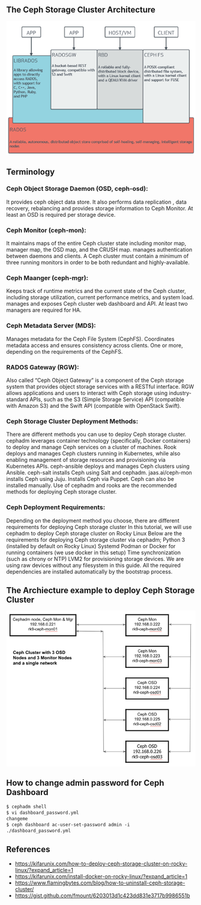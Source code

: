 ## The Ceph Storage Cluster Architecture
![alt text](https://github.com/rokmc756/Ceph/blob/main/roles/ceph/files/ceph_architecture.webp)

## Terminology
### Ceph Object Storage Daemon (OSD, ceph-osd):
It provides ceph object data store. It also performs data replication , data recovery, rebalancing and provides storage information to Ceph Monitor. At least an OSD is required per storage device.

### Ceph Monitor (ceph-mon):
It maintains maps of the entire Ceph cluster state including monitor map, manager map, the OSD map, and the CRUSH map. manages authentication between daemons and clients. A Ceph cluster must contain a minimum of three running monitors in order to be both redundant and highly-available.

### Ceph Maanger (ceph-mgr):
Keeps track of runtime metrics and the current state of the Ceph cluster, including storage utilization, current performance metrics, and system load. manages and exposes Ceph cluster web dashboard and API. At least two managers are required for HA.

### Ceph Metadata Server (MDS):
Manages metadata for the Ceph File System (CephFS). Coordinates metadata access and ensures consistency across clients. One or more, depending on the requirements of the CephFS.

### RADOS Gateway (RGW):
Also called “Ceph Object Gateway” is a component of the Ceph storage system that provides object storage services with a RESTful interface. RGW allows applications and users to interact with Ceph storage using industry-standard APIs, such as the S3 (Simple Storage Service) API (compatible with Amazon S3) and the Swift API (compatible with OpenStack Swift).

### Ceph Storage Cluster Deployment Methods:
There are different methods you can use to deploy Ceph storage cluster. cephadm leverages container technology (specifically, Docker containers) to deploy and manage Ceph services on a cluster of machines. Rook deploys and manages Ceph clusters running in Kubernetes, while also enabling management of storage resources and provisioning via Kubernetes APIs. ceph-ansible deploys and manages Ceph clusters using Ansible. ceph-salt installs Ceph using Salt and cephadm. jaas.ai/ceph-mon installs Ceph using Juju. Installs Ceph via Puppet.
Ceph can also be installed manually.
Use of cephadm and rooks are the recommended methods for deploying Ceph storage cluster.

### Ceph Deployment Requirements:
Depending on the deployment method you choose, there are different requirements for deploying Ceph storage cluster In this tutorial, we will use cephadm to deploy Ceph storage cluster on Rocky Linux Below are the requirements for deploying Ceph storage cluster via cephadm; Python 3 (installed by default on Rocky Linux) Systemd Podman or Docker for running containers (we use docker in this setup) Time synchronization (such as chrony or NTP) LVM2 for provisioning storage devices. We are using raw devices without any filesystem in this guide. All the required dependencies are installed automatically by the bootstrap process.

## The Archiecture example to deploy Ceph Storage Cluster
![alt text](https://github.com/rokmc756/Ceph/blob/main/roles/ceph/files/ceph_vm_architecture.png)


## How to change admin password for Ceph Dashboard
```
$ cephadm shell
$ vi dashboard_password.yml
changeme
$ ceph dashboard ac-user-set-password admin -i ./dashboard_password.yml
```

## References
- https://kifarunix.com/how-to-deploy-ceph-storage-cluster-on-rocky-linux/?expand_article=1
- https://kifarunix.com/install-docker-on-rocky-linux/?expand_article=1
- https://www.flamingbytes.com/blog/how-to-uninstall-ceph-storage-cluster/
- https://gist.github.com/fmount/6203013d1c423dd831e3717b9986551b

